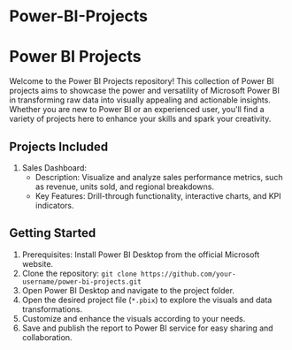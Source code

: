 # Power-BI-Projects

# Power BI Projects

Welcome to the Power BI Projects repository! This collection of Power BI projects aims to showcase the power and versatility of Microsoft Power BI in transforming raw data into visually appealing and actionable insights. Whether you are new to Power BI or an experienced user, you'll find a variety of projects here to enhance your skills and spark your creativity.

## Projects Included

1. Sales Dashboard:
   - Description: Visualize and analyze sales performance metrics, such as revenue, units sold, and regional breakdowns.
   - Key Features: Drill-through functionality, interactive charts, and KPI indicators.

## Getting Started

1. Prerequisites: Install Power BI Desktop from the official Microsoft website.
2. Clone the repository: `git clone https://github.com/your-username/power-bi-projects.git`
3. Open Power BI Desktop and navigate to the project folder.
4. Open the desired project file (`*.pbix`) to explore the visuals and data transformations.
5. Customize and enhance the visuals according to your needs.
6. Save and publish the report to Power BI service for easy sharing and collaboration.


